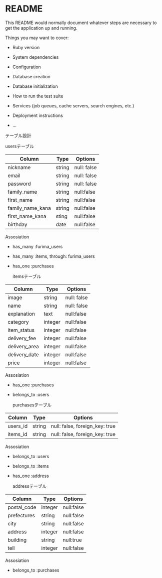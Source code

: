 # README

This README would normally document whatever steps are necessary to get the
application up and running.

Things you may want to cover:

* Ruby version

* System dependencies

* Configuration

* Database creation

* Database initialization

* How to run the test suite

* Services (job queues, cache servers, search engines, etc.)

* Deployment instructions

* ...

 テーブル設計

  usersテーブル

|  Column          |   Type     |           Options              |
| --------         | ---------- | ------------------------------ |
| nickname         |   string   |          null: false           |
|  email           |   string   |          null: false           |
| password         |   string   |          null: false           |
| family_name      |   string   |          null:false            |
| first_name       |   string   |          null:false            |
| family_name_kana |   string   |          null:false            |
| first_name_kana  |   sting    |          null:false            |
| birthday         |   date     |          null:false            |

   Assosiation

- has_many :furima_users
- has_many :items, through: furima_users
- has_one :purchases

  itemsテーブル

| Column        | Type       | Options                        |
| ------        | ---------- | ------------------------------ |
| image         | string     | null: false                    |
| name          | string     | null: false                    |
| explanation   | text       | null:false                     |
| category      | integer    | null:false                     |
| item_status   | integer    | null:false                     |
| delivery_fee  | integer    | null:false                     |
| delivery_area | integer    | null:false                     |
| delivery_date | integer    | null:false                     |
| price         | integer    | null:false                     |

   Assosiation

- has_one :purchases
- belongs_to :users

  purchasesテーブル

|   Column    | Type       | Options                        |
|  -------    | ---------- | ------------------------------ |
|  users_id   | string     | null: false, foreign_key: true |
|  items_id   | string     | null: false, foreign_key: true |

 Assosiation

- belongs_to :users
- belongs_to :items
- has_one :address

  addressテーブル

|   Column    | Type       | Options                        |
|  ---------  | ---------- | ------------------------------ |
| postal_code | integer    | null:false                     |
| prefectures | string     | null:false                     |
| city        | string     | null:false                     |
| address     | integer    | null:false                     |
| building    | string     | null:true                      |
| tell        | integer    | null:false                     |

  Assosiation
- belongs_to :purchases

